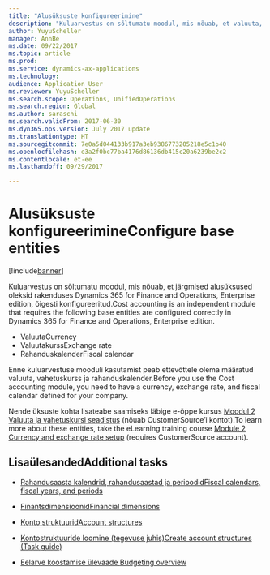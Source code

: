 ```yaml
---
title: "Alusüksuste konfigureerimine"
description: "Kuluarvestus on sõltumatu moodul, mis nõuab, et valuuta, vahetuskurss ja rahanduskalendri üksused oleksid õigesti konfigureeritud."
author: YuyuScheller
manager: AnnBe
ms.date: 09/22/2017
ms.topic: article
ms.prod: 
ms.service: dynamics-ax-applications
ms.technology: 
audience: Application User
ms.reviewer: YuyuScheller
ms.search.scope: Operations, UnifiedOperations
ms.search.region: Global
ms.author: saraschi
ms.search.validFrom: 2017-06-30
ms.dyn365.ops.version: July 2017 update
ms.translationtype: HT
ms.sourcegitcommit: 7e0a5d044133b917a3eb9386773205218e5c1b40
ms.openlocfilehash: e3a2f0bc77ba4176d86136db415c20a6239be2c2
ms.contentlocale: et-ee
ms.lasthandoff: 09/29/2017

---
```


# <a name="configure-base-entities"></a><span data-ttu-id="85bc4-103">Alusüksuste konfigureerimine</span><span class="sxs-lookup"><span data-stu-id="85bc4-103">Configure base entities</span></span> 

[!include[banner](../includes/banner.md)]


<span data-ttu-id="85bc4-104">Kuluarvestus on sõltumatu moodul, mis nõuab, et järgmised alusüksused oleksid rakenduses Dynamics 365 for Finance and Operations, Enterprise edition, õigesti konfigureeritud.</span><span class="sxs-lookup"><span data-stu-id="85bc4-104">Cost accounting is an independent module that requires the following base entities are configured correctly in Dynamics 365 for Finance and Operations, Enterprise edition.</span></span>

-  <span data-ttu-id="85bc4-105">Valuuta</span><span class="sxs-lookup"><span data-stu-id="85bc4-105">Currency</span></span>
-  <span data-ttu-id="85bc4-106">Valuutakurss</span><span class="sxs-lookup"><span data-stu-id="85bc4-106">Exchange rate</span></span>
-  <span data-ttu-id="85bc4-107">Rahanduskalender</span><span class="sxs-lookup"><span data-stu-id="85bc4-107">Fiscal calendar</span></span>  

<span data-ttu-id="85bc4-108">Enne kuluarvestuse mooduli kasutamist peab ettevõttele olema määratud valuuta, vahetuskurss ja rahanduskalender.</span><span class="sxs-lookup"><span data-stu-id="85bc4-108">Before you use the Cost accounting module, you need to have a currency, exchange rate, and fiscal calendar defined for your company.</span></span> 

<span data-ttu-id="85bc4-109">Nende üksuste kohta lisateabe saamiseks läbige e-õppe kursus [Moodul 2 Valuuta ja vahetuskursi seadistus](https://mbspartner.microsoft.com/AX/CourseModules/1215) (nõuab CustomerSource’i kontot).</span><span class="sxs-lookup"><span data-stu-id="85bc4-109">To learn more about these entities, take the eLearning training course [Module 2 Currency and exchange rate setup](https://mbspartner.microsoft.com/AX/CourseModules/1215) (requires CustomerSource account).</span></span>

## <a name="additional-tasks"></a><span data-ttu-id="85bc4-110">Lisaülesanded</span><span class="sxs-lookup"><span data-stu-id="85bc4-110">Additional tasks</span></span>

-  [<span data-ttu-id="85bc4-111">Rahandusaasta kalendrid, rahandusaastad ja perioodid</span><span class="sxs-lookup"><span data-stu-id="85bc4-111">Fiscal calendars, fiscal years, and periods</span></span>](../budgeting/fiscal-calendars-fiscal-years-periods.md)

-  [<span data-ttu-id="85bc4-112">Finantsdimensioonid</span><span class="sxs-lookup"><span data-stu-id="85bc4-112">Financial dimensions</span></span>](../general-ledger/financial-dimensions.md)

-  [<span data-ttu-id="85bc4-113">Konto struktuurid</span><span class="sxs-lookup"><span data-stu-id="85bc4-113">Account structures</span></span>](../general-ledger/Default-dimensions.md)

-  [<span data-ttu-id="85bc4-114">Kontostruktuuride loomine (tegevuse juhis)</span><span class="sxs-lookup"><span data-stu-id="85bc4-114">Create account structures (Task guide)</span></span>](../general-ledger/tasks/create-account-structures.md)

-  [<span data-ttu-id="85bc4-115">Eelarve koostamise ülevaade </span><span class="sxs-lookup"><span data-stu-id="85bc4-115">Budgeting overview</span></span>](../budgeting/basic-budgeting-overview-configuration.md)

